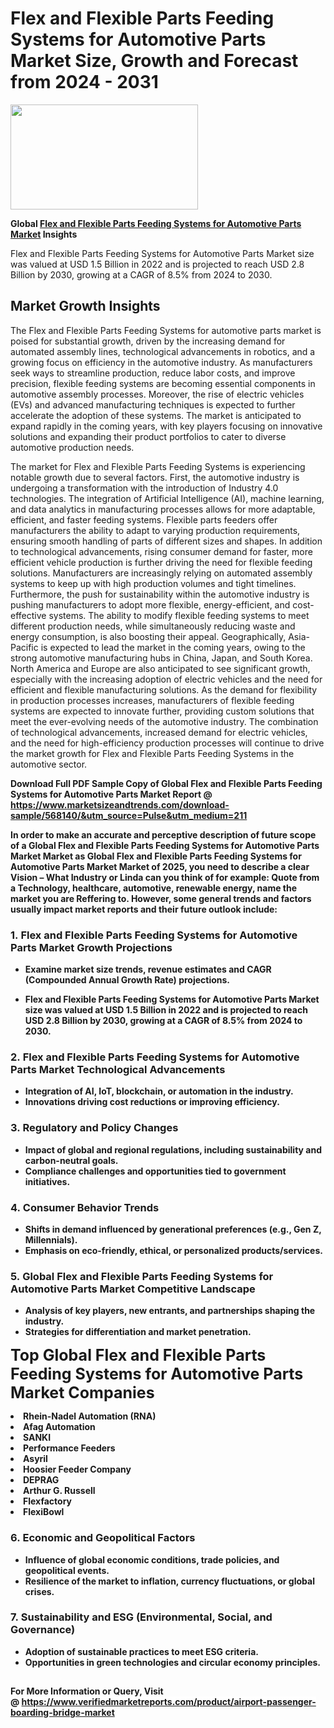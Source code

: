 <H1>Flex and Flexible Parts Feeding Systems for Automotive Parts Market Size, Growth and Forecast from 2024 - 2031</H1><img class="aligncenter size-medium wp-image-584254" src="https://thirdeyenews.in/wp-content/uploads/2024/09/Global-Market-Research-300x168.jpeg" alt="" width="300" height="168" /><p><strong>Global&nbsp;<a href="https://www.marketsizeandtrends.com/download-sample/568140/&amp;utm_source=Pulse&amp;utm_medium=211">Flex and Flexible Parts Feeding Systems for Automotive Parts Market</a> Insights</strong></p><p>Flex and Flexible Parts Feeding Systems for Automotive Parts Market size was valued at USD 1.5 Billion in 2022 and is projected to reach USD 2.8 Billion by 2030, growing at a CAGR of 8.5% from 2024 to 2030.</p><p><h2>Market Growth Insights</h2> <p>The Flex and Flexible Parts Feeding Systems for automotive parts market is poised for substantial growth, driven by the increasing demand for automated assembly lines, technological advancements in robotics, and a growing focus on efficiency in the automotive industry. As manufacturers seek ways to streamline production, reduce labor costs, and improve precision, flexible feeding systems are becoming essential components in automotive assembly processes. Moreover, the rise of electric vehicles (EVs) and advanced manufacturing techniques is expected to further accelerate the adoption of these systems. The market is anticipated to expand rapidly in the coming years, with key players focusing on innovative solutions and expanding their product portfolios to cater to diverse automotive production needs.</p> <p><strong></strong></p> <p>The market for Flex and Flexible Parts Feeding Systems is experiencing notable growth due to several factors. First, the automotive industry is undergoing a transformation with the introduction of Industry 4.0 technologies. The integration of Artificial Intelligence (AI), machine learning, and data analytics in manufacturing processes allows for more adaptable, efficient, and faster feeding systems. Flexible parts feeders offer manufacturers the ability to adapt to varying production requirements, ensuring smooth handling of parts of different sizes and shapes. In addition to technological advancements, rising consumer demand for faster, more efficient vehicle production is further driving the need for flexible feeding solutions. Manufacturers are increasingly relying on automated assembly systems to keep up with high production volumes and tight timelines. Furthermore, the push for sustainability within the automotive industry is pushing manufacturers to adopt more flexible, energy-efficient, and cost-effective systems. The ability to modify flexible feeding systems to meet different production needs, while simultaneously reducing waste and energy consumption, is also boosting their appeal. Geographically, Asia-Pacific is expected to lead the market in the coming years, owing to the strong automotive manufacturing hubs in China, Japan, and South Korea. North America and Europe are also anticipated to see significant growth, especially with the increasing adoption of electric vehicles and the need for efficient and flexible manufacturing solutions. As the demand for flexibility in production processes increases, manufacturers of flexible feeding systems are expected to innovate further, providing custom solutions that meet the ever-evolving needs of the automotive industry. The combination of technological advancements, increased demand for electric vehicles, and the need for high-efficiency production processes will continue to drive the market growth for Flex and Flexible Parts Feeding Systems in the automotive sector.</p> <p><strong></p><p><span class=""><strong>Download Full PDF Sample Copy of Global Flex and Flexible Parts Feeding Systems for Automotive Parts Market Report</strong> @ <a href="https://www.marketsizeandtrends.com/download-sample/568140/&amp;utm_source=Pulse&amp;utm_medium=211" target="_blank">https://www.marketsizeandtrends.com/download-sample/568140/&amp;utm_source=Pulse&amp;utm_medium=211</a></span></p><p>In order to make an accurate and perceptive description of future scope of a Global&nbsp;Flex and Flexible Parts Feeding Systems for Automotive Parts Market Market as Global&nbsp;Flex and Flexible Parts Feeding Systems for Automotive Parts Market Market of 2025, you need to describe a clear Vision &ndash; What Industry or Linda can you think of for example: Quote from a Technology, healthcare, automotive, renewable energy, name the market you are Reffering to. However, some general trends and factors usually impact market reports and their future outlook include:</p><h3>1.&nbsp;<strong>Flex and Flexible Parts Feeding Systems for Automotive Parts Market Growth Projections</strong></h3><ul><li>Examine market size trends, revenue estimates and CAGR (Compounded Annual Growth Rate) projections.</li><li><p>Flex and Flexible Parts Feeding Systems for Automotive Parts Market size was valued at USD 1.5 Billion in 2022 and is projected to reach USD 2.8 Billion by 2030, growing at a CAGR of 8.5% from 2024 to 2030.</p></li></ul><h3>2.&nbsp;<strong>Flex and Flexible Parts Feeding Systems for Automotive Parts Market Technological Advancements</strong></h3><ul><li>Integration of AI, IoT, blockchain, or automation in the industry.</li><li>Innovations driving cost reductions or improving efficiency.</li></ul><h3>3.&nbsp;<strong>Regulatory and Policy Changes</strong></h3><ul><li>Impact of global and regional regulations, including sustainability and carbon-neutral goals.</li><li>Compliance challenges and opportunities tied to government initiatives.</li></ul><h3>4.&nbsp;<strong>Consumer Behavior Trends</strong></h3><ul><li>Shifts in demand influenced by generational preferences (e.g., Gen Z, Millennials).</li><li>Emphasis on eco-friendly, ethical, or personalized products/services.</li></ul><h3>5.&nbsp;<strong>Global Flex and Flexible Parts Feeding Systems for Automotive Parts Market Competitive Landscape</strong></h3><ul><li>Analysis of key players, new entrants, and partnerships shaping the industry.</li><li>Strategies for differentiation and market penetration.</li></ul><p data-pm-slice="1 1 []"><span style="color: inherit; font-family: inherit; font-size: 25px;">Top Global Flex and Flexible Parts Feeding Systems for Automotive Parts Market Companies</span></p><div class="" data-test-id=""><p><li>Rhein-Nadel Automation (RNA)</li><li> Afag Automation</li><li> SANKI</li><li> Performance Feeders</li><li> Asyril</li><li> Hoosier Feeder Company</li><li> DEPRAG</li><li> Arthur G. Russell</li><li> Flexfactory</li><li> FlexiBowl</li></p></div><h3>6.&nbsp;<strong>Economic and Geopolitical Factors</strong></h3><ul><li>Influence of global economic conditions, trade policies, and geopolitical events.</li><li>Resilience of the market to inflation, currency fluctuations, or global crises.</li></ul><h3>7.&nbsp;<strong>Sustainability and ESG (Environmental, Social, and Governance)</strong></h3><ul><li>Adoption of sustainable practices to meet ESG criteria.</li><li>Opportunities in green technologies and circular economy principles.</li></ul><h2><strong style="font-size: 14px;">For More Information or Query, Visit @&nbsp;</strong><a style="background-color: #ffffff; font-size: 14px;" href="https://www.marketsizeandtrends.com/report/flex-and-flexible-parts-feeding-systems-for-automotive-parts-market/" target="_blank">https://www.verifiedmarketreports.com/product/airport-passenger-boarding-bridge-market</a></h2>
